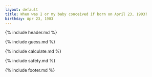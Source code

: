 ```yaml
---
layout: default
title: When was I or my baby conceived if born on April 23, 1903?
birthday: Apr 23, 1903
---
```


{% include header.md %}

{% include guess.md %}

{% include calculate.md %}

{% include safety.md %}

{% include footer.md %}



